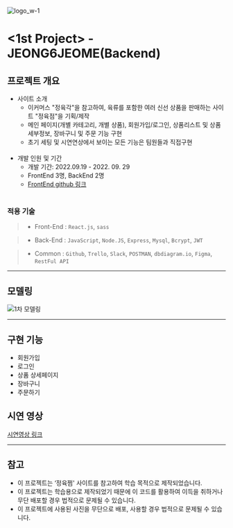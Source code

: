 ![logo_w-1](https://user-images.githubusercontent.com/67556491/193203547-ebe92e5c-5444-4f41-ab43-fb48903d5fed.png)

# **<1st Project> - JEONG6JEOME(Backend)**

## **프로젝트 개요**

- 사이트 소개
    - 이커머스 "정육각"을 참고하여, 육류를 포함한 여러 신선 상품을 판매하는 사이트 "정육점"을 기획/제작
    - 메인 페이지(개별 카테고리, 개별 상품), 회원가입/로그인, 상품리스트 및 상품 세부정보, 장바구니 및 주문 기능 구현
    - 초기 세팅 및 시연연상에서 보이는 모든 기능은 팀원들과 직접구현
    <br/>
- 개발 인원 및 기간
    - 개발 기간: 2022.09.19 - 2022. 09. 29
    - FrontEnd 3명, BackEnd 2명
    - [FrontEnd github 링크](https://github.com/wecode-bootcamp-korea/37-1st-jeong6-jjeom-frontend)
    <br/>
### 적용 기술
> - Front-End : `React.js`, `sass`

> - Back-End : `JavaScript`, `Node.JS`, `Express`, `Mysql`, `Bcrypt`, `JWT`

> - Common : `Github`, `Trello`, `Slack`, `POSTMAN`, `dbdiagram.io`, `Figma`, `RestFul API`


---

## **모델링**

![1차 모델링](https://user-images.githubusercontent.com/105404643/205057866-318c943f-d69b-4f08-a55f-52bc898944ce.png)

---

## **구현 기능**
- 회원가입
- 로그인
- 상품 상세페이지
- 장바구니
- 주문하기


## **시연 영상**

[시연영상 링크](https://www.youtube.com/watch?v=NzY8gplL_xM)

---

## **참고**

- 이 프로젝트는 ‘정육쩜' 사이트를 참고하여 학습 목적으로 제작되었습니다.
- 이 프로젝트는 학습용으로 제작되었기 때문에 이 코드를 활용하여 이득을 취하거나 무단 배포할 경우 법적으로 문제될 수 있습니다.
- 이 프로젝트에 사용된 사진을 무단으로 배포, 사용할 경우 법적으로 문제될 수 있습니다.
